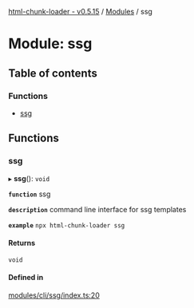 [html-chunk-loader - v0.5.15](../README.md) / [Modules](../modules.md) / ssg

# Module: ssg

## Table of contents

### Functions

- [ssg](ssg.md#ssg)

## Functions

### ssg

▸ **ssg**(): `void`

**`function`** ssg

**`description`** command line interface for ssg templates

**`example`**
```npx html-chunk-loader ssg```

#### Returns

`void`

#### Defined in

[modules/cli/ssg/index.ts:20](https://github.com/abschill/html-chunk-loader/blob/4e5dc70/src/modules/cli/ssg/index.ts#L20)
